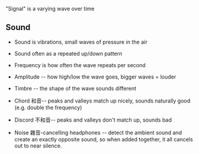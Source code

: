 "Signal" is a varying wave over time

Sound
-----------------
- Sound is vibrations, small waves of pressure in the air
- Sound often as a repeated up/down pattern

- Frequency is how often the wave repeats per second 
- Amplitude -- how high/low the wave goes, bigger waves = louder
- Timbre -- the shape of the wave sounds different 

- Chord 和音-- peaks and valleys match up nicely, sounds naturally good (e.g. double the frequency)
- Discord 不和音-- peaks and valleys don't match up, sounds bad
- Noise 雜音-cancelling headphones -- detect the ambient sound and create an exactly opposite sound, so when added together, it all cancels out to near silence.

